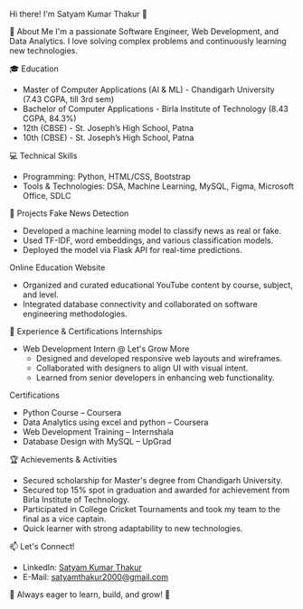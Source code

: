  Hi there! I'm Satyam Kumar Thakur 👋

 🚀 About Me
I'm a passionate Software Engineer, Web Development, and Data Analytics. I love solving complex problems and continuously learning new technologies.

 🎓 Education
- Master of Computer Applications (AI & ML) - Chandigarh University (7.43 CGPA, till 3rd sem)
- Bachelor of Computer Applications - Birla Institute of Technology (8.43 CGPA, 84.3%)
- 12th (CBSE) - St. Joseph’s High School, Patna 
- 10th (CBSE) - St. Joseph’s High School, Patna
  
 💻 Technical Skills
- Programming: Python, HTML/CSS, Bootstrap
- Tools & Technologies: DSA, Machine Learning, MySQL, Figma, Microsoft Office, SDLC

 📂 Projects
 Fake News Detection
- Developed a machine learning model to classify news as real or fake.
- Used TF-IDF, word embeddings, and various classification models.
- Deployed the model via Flask API for real-time predictions.

 Online Education Website
- Organized and curated educational YouTube content by course, subject, and level.
- Integrated database connectivity and collaborated on software engineering methodologies.

 🌟 Experience & Certifications
 Internships
- Web Development Intern @ Let's Grow More
  - Designed and developed responsive web layouts and wireframes.
  - Collaborated with designers to align UI with visual intent.
  - Learned from senior developers in enhancing web functionality.

 Certifications
- Python Course – Coursera
- Data Analytics using excel and python – Coursera
- Web Development Training – Internshala
- Database Design with MySQL – UpGrad

 🏆 Achievements & Activities
- Secured scholarship for Master's degree from Chandigarh University.
- Secured top 15% spot in graduation and awarded for achievement from Birla Institute of Technology.
- Participated in College Cricket Tournaments and took my team to the final as a vice captain.
- Quick learner with strong adaptability to new technologies.


 📫 Let's Connect!
- LinkedIn: [Satyam Kumar Thakur](https://www.linkedin.com/in/satyam-thakur-349373229/)
- E-Mail: satyamthakur2000@gmail.com

📌 Always eager to learn, build, and grow! 🚀

